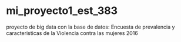 # mi_proyecto1_est_383
 proyecto de big data con la base de datos: Encuesta de prevalencia y caracteristicas de la Violencia contra las mujeres 2016 
